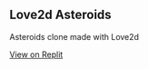 ## Love2d Asteroids

Asteroids clone made with Love2d

[View on Replit](https://replit.com/@ChicknTurtle/Asteroids-Game)
